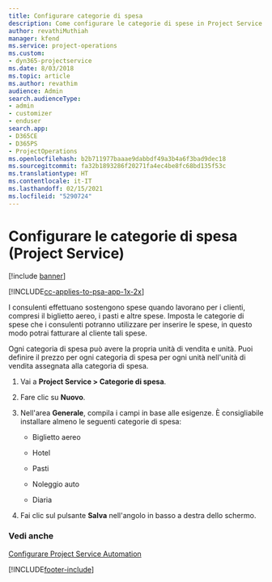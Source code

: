 ```yaml
---
title: Configurare categorie di spesa
description: Come configurare le categorie di spese in Project Service
author: revathiMuthiah
manager: kfend
ms.service: project-operations
ms.custom:
- dyn365-projectservice
ms.date: 8/03/2018
ms.topic: article
ms.author: revathim
audience: Admin
search.audienceType:
- admin
- customizer
- enduser
search.app:
- D365CE
- D365PS
- ProjectOperations
ms.openlocfilehash: b2b711977baaae9dabbdf49a3b4a6f3bad9dec18
ms.sourcegitcommit: fa32b1893286f20271fa4ec4be8fc68bd135f53c
ms.translationtype: HT
ms.contentlocale: it-IT
ms.lasthandoff: 02/15/2021
ms.locfileid: "5290724"
---
```

# <a name="configure-expense-categories-project-service"></a>Configurare le categorie di spesa (Project Service)

[!include [banner](../includes/psa-now-project-operations.md)]

[!INCLUDE[cc-applies-to-psa-app-1x-2x](../includes/cc-applies-to-psa-app-1x-2x.md)]

I consulenti effettuano sostengono spese quando lavorano per i clienti, compresi il biglietto aereo, i pasti e altre spese. Imposta le categorie di spese che i consulenti potranno utilizzare per inserire le spese, in questo modo potrai fatturare al cliente tali spese.  
  
Ogni categoria di spesa può avere la propria unità di vendita e unità. Puoi definire il prezzo per ogni categoria di spesa per ogni unità nell'unità di vendita assegnata alla categoria di spesa.  
  
1.  Vai a **Project Service > Categorie di spesa**.  
  
2.  Fare clic su **Nuovo**.  
  
3.  Nell'area **Generale**, compila i campi in base alle esigenze. È consigliabile installare almeno le seguenti categorie di spesa:  
  
    -   Biglietto aereo  
  
    -   Hotel  
  
    -   Pasti  
  
    -   Noleggio auto  
  
    -   Diaria  
  
4.  Fai clic sul pulsante **Salva** nell'angolo in basso a destra dello schermo.  
  
### <a name="see-also"></a>Vedi anche  
 [Configurare Project Service Automation](../psa/configure.md)


[!INCLUDE[footer-include](../includes/footer-banner.md)]